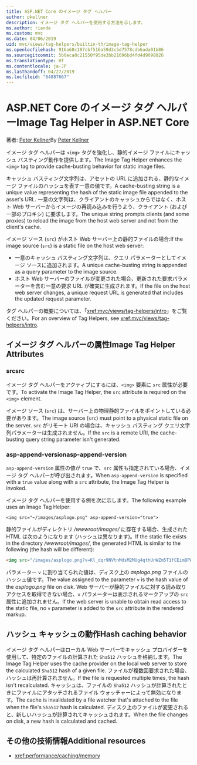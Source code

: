 ```yaml
---
title: ASP.NET Core のイメージ タグ ヘルパー
author: pkellner
description: イメージ タグ ヘルパーを使用する方法を示します。
ms.author: riande
ms.custom: mvc
ms.date: 04/06/2019
uid: mvc/views/tag-helpers/builtin-th/image-tag-helper
ms.openlocfilehash: 916a68c187cbf516a59d3c5d7578cdb6ada01b86
ms.sourcegitcommit: 5b0eca8c21550f95de3bb21096bd4fd4d9098026
ms.translationtype: HT
ms.contentlocale: ja-JP
ms.lasthandoff: 04/27/2019
ms.locfileid: "64887667"
---
```

# <a name="image-tag-helper-in-aspnet-core"></a><span data-ttu-id="50c29-103">ASP.NET Core のイメージ タグ ヘルパー</span><span class="sxs-lookup"><span data-stu-id="50c29-103">Image Tag Helper in ASP.NET Core</span></span>

<span data-ttu-id="50c29-104">著者: [Peter Kellner](http://peterkellner.net)</span><span class="sxs-lookup"><span data-stu-id="50c29-104">By [Peter Kellner](http://peterkellner.net)</span></span>

<span data-ttu-id="50c29-105">イメージ タグ ヘルパーは `<img>` タグを強化し、静的イメージ ファイルにキャッシュ バスティング動作を提供します。</span><span class="sxs-lookup"><span data-stu-id="50c29-105">The Image Tag Helper enhances the `<img>` tag to provide cache-busting behavior for static image files.</span></span>

<span data-ttu-id="50c29-106">キャッシュ バスティング文字列は、アセットの URL に追加される、静的なイメージ ファイルのハッシュを表す一意の値です。</span><span class="sxs-lookup"><span data-stu-id="50c29-106">A cache-busting string is a unique value representing the hash of the static image file appended to the asset's URL.</span></span> <span data-ttu-id="50c29-107">一意の文字列は、クライアントのキャッシュからではなく、ホスト Web サーバーからイメージの再読み込みを行うよう、クライアント (および一部のプロキシ) に要求します。</span><span class="sxs-lookup"><span data-stu-id="50c29-107">The unique string prompts clients (and some proxies) to reload the image from the host web server and not from the client's cache.</span></span>

<span data-ttu-id="50c29-108">イメージ ソース (`src`) がホスト Web サーバー上の静的ファイルの場合:</span><span class="sxs-lookup"><span data-stu-id="50c29-108">If the image source (`src`) is a static file on the host web server:</span></span>

* <span data-ttu-id="50c29-109">一意のキャッシュ バスティング文字列は、クエリ パラメーターとしてイメージ ソースに追加されます。</span><span class="sxs-lookup"><span data-stu-id="50c29-109">A unique cache-busting string is appended as a query parameter to the image source.</span></span>
* <span data-ttu-id="50c29-110">ホスト Web サーバーのファイルが変更された場合、更新された要求パラメーターを含む一意の要求 URL が確実に生成されます。</span><span class="sxs-lookup"><span data-stu-id="50c29-110">If the file on the host web server changes, a unique request URL is generated that includes the updated request parameter.</span></span>

<span data-ttu-id="50c29-111">タグ ヘルパーの概要については、「<xref:mvc/views/tag-helpers/intro>」をご覧ください。</span><span class="sxs-lookup"><span data-stu-id="50c29-111">For an overview of Tag Helpers, see <xref:mvc/views/tag-helpers/intro>.</span></span>

## <a name="image-tag-helper-attributes"></a><span data-ttu-id="50c29-112">イメージ タグ ヘルパーの属性</span><span class="sxs-lookup"><span data-stu-id="50c29-112">Image Tag Helper Attributes</span></span>

### <a name="src"></a><span data-ttu-id="50c29-113">src</span><span class="sxs-lookup"><span data-stu-id="50c29-113">src</span></span>

<span data-ttu-id="50c29-114">イメージ タグ ヘルパーをアクティブにするには、`<img>` 要素に `src` 属性が必要です。</span><span class="sxs-lookup"><span data-stu-id="50c29-114">To activate the Image Tag Helper, the `src` attribute is required on the `<img>` element.</span></span>

<span data-ttu-id="50c29-115">イメージ ソース (`src`) は、サーバー上の物理静的ファイルをポイントしている必要があります。</span><span class="sxs-lookup"><span data-stu-id="50c29-115">The image source (`src`) must point to a physical static file on the server.</span></span> <span data-ttu-id="50c29-116">`src` がリモート URI の場合は、キャッシュ バスティング クエリ文字列パラメーターは生成されません。</span><span class="sxs-lookup"><span data-stu-id="50c29-116">If the `src` is a remote URI, the cache-busting query string parameter isn't generated.</span></span>

### <a name="asp-append-version"></a><span data-ttu-id="50c29-117">asp-append-version</span><span class="sxs-lookup"><span data-stu-id="50c29-117">asp-append-version</span></span>

<span data-ttu-id="50c29-118">`asp-append-version` 属性の値が `true` で、`src` 属性も指定されている場合、イメージ タグ ヘルパーが呼び出されます。</span><span class="sxs-lookup"><span data-stu-id="50c29-118">When `asp-append-version` is specified with a `true` value along with a `src` attribute, the Image Tag Helper is invoked.</span></span>

<span data-ttu-id="50c29-119">イメージ タグ ヘルパーを使用する例を次に示します。</span><span class="sxs-lookup"><span data-stu-id="50c29-119">The following example uses an Image Tag Helper:</span></span>

```cshtml
<img src="~/images/asplogo.png" asp-append-version="true">
```

<span data-ttu-id="50c29-120">静的ファイルがディレクトリ */wwwroot/images/* に存在する場合、生成された HTML は次のようになります (ハッシュは異なります)。</span><span class="sxs-lookup"><span data-stu-id="50c29-120">If the static file exists in the directory */wwwroot/images/*, the generated HTML is similar to the following (the hash will be different):</span></span>

```html
<img src="/images/asplogo.png?v=Kl_dqr9NVtnMdsM2MUg4qthUnWZm5T1fCEimBPWDNgM">
```

<span data-ttu-id="50c29-121">パラメーター `v` に割り当てられた値は、ディスク上の *asplogo.png* ファイルのハッシュ値です。</span><span class="sxs-lookup"><span data-stu-id="50c29-121">The value assigned to the parameter `v` is the hash value of the *asplogo.png* file on disk.</span></span> <span data-ttu-id="50c29-122">Web サーバーが静的ファイルに対する読み取りアクセスを取得できない場合、`v` パラメーターは表示されるマークアップの `src` 属性に追加されません。</span><span class="sxs-lookup"><span data-stu-id="50c29-122">If the web server is unable to obtain read access to the static file, no `v` parameter is added to the `src` attribute in the rendered markup.</span></span>

## <a name="hash-caching-behavior"></a><span data-ttu-id="50c29-123">ハッシュ キャッシュの動作</span><span class="sxs-lookup"><span data-stu-id="50c29-123">Hash caching behavior</span></span>

<span data-ttu-id="50c29-124">イメージ タグ ヘルパーはローカル Web サーバーでキャッシュ プロバイダーを使用して、特定のファイルの計算された `Sha512` ハッシュを格納します。</span><span class="sxs-lookup"><span data-stu-id="50c29-124">The Image Tag Helper uses the cache provider on the local web server to store the calculated `Sha512` hash of a given file.</span></span> <span data-ttu-id="50c29-125">ファイルが複数回要求された場合、ハッシュは再計算されません。</span><span class="sxs-lookup"><span data-stu-id="50c29-125">If the file is requested multiple times, the hash isn't recalculated.</span></span> <span data-ttu-id="50c29-126">キャッシュは、ファイルの `Sha512` ハッシュが計算されたときにファイルにアタッチされるファイル ウォッチャーによって無効になります。</span><span class="sxs-lookup"><span data-stu-id="50c29-126">The cache is invalidated by a file watcher that's attached to the file when the file's `Sha512` hash is calculated.</span></span> <span data-ttu-id="50c29-127">ディスク上のファイルが変更されると、新しいハッシュが計算されてキャッシュされます。</span><span class="sxs-lookup"><span data-stu-id="50c29-127">When the file changes on disk, a new hash is calculated and cached.</span></span>

## <a name="additional-resources"></a><span data-ttu-id="50c29-128">その他の技術情報</span><span class="sxs-lookup"><span data-stu-id="50c29-128">Additional resources</span></span>

* <xref:performance/caching/memory>
